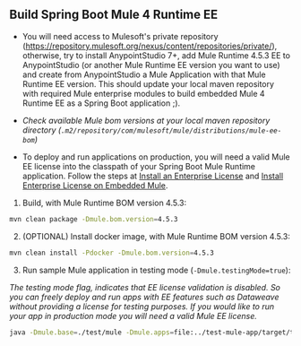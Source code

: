 ## Build Spring Boot Mule 4 Runtime EE

- You will need access to Mulesoft's private repository (https://repository.mulesoft.org/nexus/content/repositories/private/), 
otherwise, try to install AnypointStudio 7+, add Mule Runtime 4.5.3 EE to AnypointStudio (or another Mule Runtime EE version you want to use) and 
create from AnypointStudio a Mule Application with that Mule Runtime EE version. This should update your local maven repository with required Mule enterprise modules to build embedded Mule 4 Runtime EE as a Spring Boot application ;).

- _Check available Mule bom versions at your local maven repository directory (`.m2/repository/com/mulesoft/mule/distributions/mule-ee-bom`)_

- To deploy and run applications on production, you will need a valid Mule EE license into the classpath of your Spring Boot Mule Runtime application. Follow the steps at [Install an Enterprise License](https://docs.mulesoft.com/mule-runtime/4.2/installing-an-enterprise-license) and 
[Install Enterprise License on Embedded Mule](https://docs.mulesoft.com/mule-runtime/4.2/installing-an-enterprise-license#install-enterprise-license-on-embedded-mule).

1. Build, with Mule Runtime BOM version 4.5.3:

``` bash
mvn clean package -Dmule.bom.version=4.5.3
````

2. (OPTIONAL) Install docker image, with Mule Runtime BOM version 4.5.3:

``` bash
mvn clean install -Pdocker -Dmule.bom.version=4.5.3
```

3. Run sample Mule application in testing mode (`-Dmule.testingMode=true`):

_The testing mode flag, indicates that EE license validation is disabled. So you can freely deploy and run apps with EE features such as Dataweave without providing a license for testing purposes. If you would like to run your app in production mode you will need a valid Mule EE license._ 

``` bash
java -Dmule.base=./test/mule -Dmule.apps=file:../test-mule-app/target/test-mule-app-1.0.0-mule-application.jar -Dmule.cleanStartup=true -Dmule.testingMode=true -jar target/spring-boot-mule4-runtime-ee-4.5.3.jar
```
